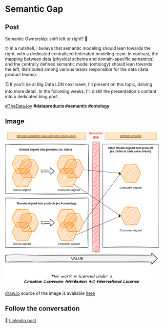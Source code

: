 # Semantic Gap

## Post
Semantic Ownership: shift left or right? 🤔 

🤓 In a nutshell, I believe that semantic modeling should lean towards the right, with a dedicated centralized federated modeling team. In contrast, the mapping between data (physical schema and domain-specific semantics) and the centrally defined semantic model (ontology) should lean towards the left, distributed among various teams responsible for the data (data product teams).

🗓 If you'll be at Big Data LDN next week, I'll present on this topic, delving into more detail. In the following weeks, I'll distill the presentation's content into a dedicated blog post. 

[#TheDataJoy](https://www.linkedin.com/feed/hashtag/?keywords=thedatajoy) **#dataproducts #semantic #ontology** 

## Image

![001-semantic-gap.png](/images/001-semantic-gap.png "Semantic Gap")

[draw.io](https://app.diagrams.net/) source of the image is available [here](images/001-semantic-gap.drawio) 

## Follow the conversation

🔵 [Linkedin post](https://www.linkedin.com/posts/andreagioia_thedatajoy-dataproducts-semantic-activity-7108508012373274624-a3R0)

